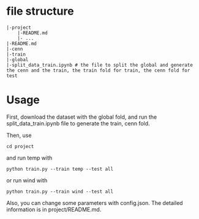 # file structure

```
|-project
	|-README.md
	|- ...
|-README.md
|-cenn
|-train
|-global
|-split_data_train.ipynb # the file to split the global and generate the cenn and the train, the train fold for train, the cenn fold for test
```

# Usage

First, download the dataset with the global fold, and run the split_data_train.ipynb file to generate the train, cenn fold.

Then, use 

```
cd project
```

and run temp with 

```
python train.py --train temp --test all
```

or run wind with 

```
python train.py --train wind --test all
```

Also, you can change some parameters with config.json. The detailed information is in project/README.md.

